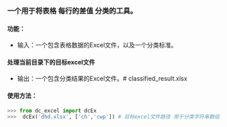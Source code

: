 ### 一个用于将表格 每行的差值 分类的工具。
#### 功能：
- 输入：一个包含表格数据的Excel文件，以及一个分类标准。
#### 处理当前目录下的目标excel文件
- 输出：一个包含分类结果的Excel文件。# classified_result.xlsx

#### 使用方法：
``` python
>>> from dc_excel import dcEx
>>>  dcEx('dhd.xlsx', ['ch','cwp']) # 目标excel文件路径 用于分类字符串数组
```